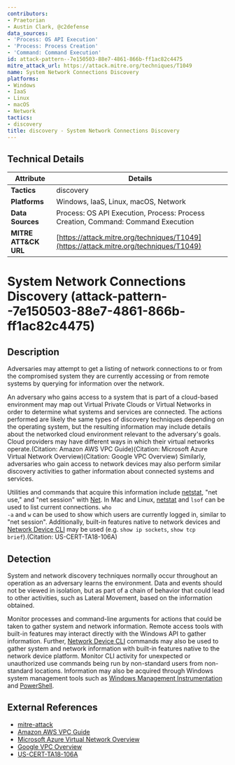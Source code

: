```yaml
---
contributors:
- Praetorian
- Austin Clark, @c2defense
data_sources:
- 'Process: OS API Execution'
- 'Process: Process Creation'
- 'Command: Command Execution'
id: attack-pattern--7e150503-88e7-4861-866b-ff1ac82c4475
mitre_attack_url: https://attack.mitre.org/techniques/T1049
name: System Network Connections Discovery
platforms:
- Windows
- IaaS
- Linux
- macOS
- Network
tactics:
- discovery
title: discovery - System Network Connections Discovery
---
```


## Technical Details

| Attribute | Details |
|-----------|----------|
| **Tactics** | discovery |
| **Platforms** | Windows, IaaS, Linux, macOS, Network |
| **Data Sources** | Process: OS API Execution, Process: Process Creation, Command: Command Execution |
| **MITRE ATT&CK URL** | [https://attack.mitre.org/techniques/T1049](https://attack.mitre.org/techniques/T1049) |

# System Network Connections Discovery (attack-pattern--7e150503-88e7-4861-866b-ff1ac82c4475)

## Description
Adversaries may attempt to get a listing of network connections to or from the compromised system they are currently accessing or from remote systems by querying for information over the network. 

An adversary who gains access to a system that is part of a cloud-based environment may map out Virtual Private Clouds or Virtual Networks in order to determine what systems and services are connected. The actions performed are likely the same types of discovery techniques depending on the operating system, but the resulting information may include details about the networked cloud environment relevant to the adversary's goals. Cloud providers may have different ways in which their virtual networks operate.(Citation: Amazon AWS VPC Guide)(Citation: Microsoft Azure Virtual Network Overview)(Citation: Google VPC Overview) Similarly, adversaries who gain access to network devices may also perform similar discovery activities to gather information about connected systems and services.

Utilities and commands that acquire this information include [netstat](https://attack.mitre.org/software/S0104), "net use," and "net session" with [Net](https://attack.mitre.org/software/S0039). In Mac and Linux, [netstat](https://attack.mitre.org/software/S0104) and <code>lsof</code> can be used to list current connections. <code>who -a</code> and <code>w</code> can be used to show which users are currently logged in, similar to "net session". Additionally, built-in features native to network devices and [Network Device CLI](https://attack.mitre.org/techniques/T1059/008) may be used (e.g. <code>show ip sockets</code>, <code>show tcp brief</code>).(Citation: US-CERT-TA18-106A)

## Detection
System and network discovery techniques normally occur throughout an operation as an adversary learns the environment. Data and events should not be viewed in isolation, but as part of a chain of behavior that could lead to other activities, such as Lateral Movement, based on the information obtained.

Monitor processes and command-line arguments for actions that could be taken to gather system and network information. Remote access tools with built-in features may interact directly with the Windows API to gather information. Further, [Network Device CLI](https://attack.mitre.org/techniques/T1059/008) commands may also be used to gather system and network information with built-in features native to the network device platform.  Monitor CLI activity for unexpected or unauthorized use commands being run by non-standard users from non-standard locations. Information may also be acquired through Windows system management tools such as [Windows Management Instrumentation](https://attack.mitre.org/techniques/T1047) and [PowerShell](https://attack.mitre.org/techniques/T1059/001).

## External References
- [mitre-attack](https://attack.mitre.org/techniques/T1049)
- [Amazon AWS VPC Guide](https://docs.aws.amazon.com/vpc/latest/userguide/what-is-amazon-vpc.html)
- [Microsoft Azure Virtual Network Overview](https://docs.microsoft.com/en-us/azure/virtual-network/virtual-networks-overview)
- [Google VPC Overview](https://cloud.google.com/vpc/docs/vpc)
- [US-CERT-TA18-106A](https://www.us-cert.gov/ncas/alerts/TA18-106A)
